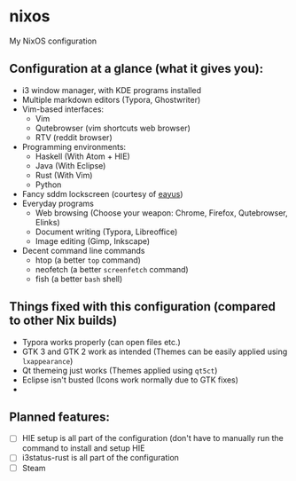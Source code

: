 # nixos
My NixOS configuration

## Configuration at a glance (what it gives you):
  - i3 window manager, with KDE programs installed
  - Multiple markdown editors (Typora, Ghostwriter)
  - Vim-based interfaces:
    - Vim
    - Qutebrowser (vim shortcuts web browser)
    - RTV (reddit browser)
  - Programming environments:
    - Haskell (With Atom + HIE)
    - Java (With Eclipse) 
    - Rust (With Vim)
    - Python
  - Fancy sddm lockscreen (courtesy of [eayus](https://github.com/eayus/sddm-theme-clairvoyance))
  - Everyday programs
    - Web browsing (Choose your weapon: Chrome, Firefox, Qutebrowser, Elinks)
    - Document writing (Typora, Libreoffice)
    - Image editing (Gimp, Inkscape)
  - Decent command line commands
    - htop (a better `top` command)
    - neofetch (a better `screenfetch` command)
    - fish (a better `bash` shell)

## Things fixed with this configuration (compared to other Nix builds)
  - Typora works properly (can open files etc.)
  - GTK 3 and GTK 2 work as intended (Themes can be easily applied using `lxappearance`)
  - Qt themeing just works (Themes applied using `qt5ct`)
  - Eclipse isn't busted (Icons work normally due to GTK fixes)
  - 

## Planned features:
  - [ ] HIE setup is all part of the configuration (don't have to manually run the command to install and setup HIE
  - [ ] i3status-rust is all part of the configuration
  - [ ] Steam
